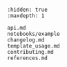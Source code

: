 ```{include} ../README.md

```

```{toctree}
:hidden: true
:maxdepth: 1

api.md
notebooks/example
changelog.md
template_usage.md
contributing.md
references.md


```

